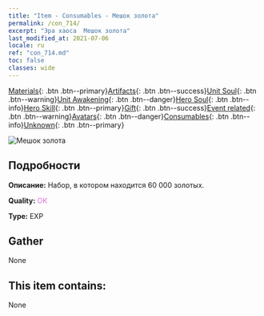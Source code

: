 ```yaml
---
title: "Item - Consumables - Мешок золота"
permalink: /con_714/
excerpt: "Эра хаоса  Мешок золота"
last_modified_at: 2021-07-06
locale: ru
ref: "con_714.md"
toc: false
classes: wide
---
```

 [Materials](/ItemsRU/){: .btn .btn--primary}[Artifacts](/ItemsRU/Artifacts/){: .btn .btn--success}[Unit Soul](/ItemsRU/UnitSoul/){: .btn .btn--warning}[Unit Awakening](/ItemsRU/UnitAwakening/){: .btn .btn--danger}[Hero Soul](/ItemsRU/HeroSoul/){: .btn .btn--info}[Hero Skill](/ItemsRU/HeroSkill/){: .btn .btn--primary}[Gift](/ItemsRU/Gift/){: .btn .btn--success}[Event related](/ItemsRU/Events/){: .btn .btn--warning}[Avatars](/ItemsRU/Avatars/){: .btn .btn--danger}[Consumables](/ItemsRU/Consumables/){: .btn .btn--info}[Unknown](/ItemsRU/Unknown/){: .btn .btn--primary}

 ![Мешок золота](/images/t/i_512.png)

## Подробности
 **Описание:** Набор, в котором находится 60 000 золотых.

 **Quality:** <span style="color: #DA70D6">OK</span>

 **Type:** EXP

## Gather

  None

## This item contains:

  None

